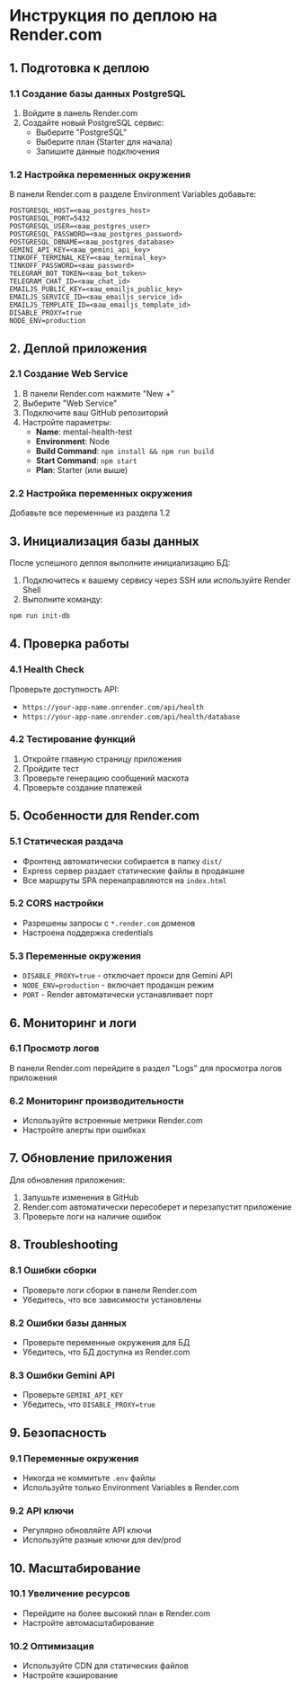 # Инструкция по деплою на Render.com

## 1. Подготовка к деплою

### 1.1 Создание базы данных PostgreSQL
1. Войдите в панель Render.com
2. Создайте новый PostgreSQL сервис:
   - Выберите "PostgreSQL"
   - Выберите план (Starter для начала)
   - Запишите данные подключения

### 1.2 Настройка переменных окружения
В панели Render.com в разделе Environment Variables добавьте:

```
POSTGRESQL_HOST=<ваш_postgres_host>
POSTGRESQL_PORT=5432
POSTGRESQL_USER=<ваш_postgres_user>
POSTGRESQL_PASSWORD=<ваш_postgres_password>
POSTGRESQL_DBNAME=<ваш_postgres_database>
GEMINI_API_KEY=<ваш_gemini_api_key>
TINKOFF_TERMINAL_KEY=<ваш_terminal_key>
TINKOFF_PASSWORD=<ваш_password>
TELEGRAM_BOT_TOKEN=<ваш_bot_token>
TELEGRAM_CHAT_ID=<ваш_chat_id>
EMAILJS_PUBLIC_KEY=<ваш_emailjs_public_key>
EMAILJS_SERVICE_ID=<ваш_emailjs_service_id>
EMAILJS_TEMPLATE_ID=<ваш_emailjs_template_id>
DISABLE_PROXY=true
NODE_ENV=production
```

## 2. Деплой приложения

### 2.1 Создание Web Service
1. В панели Render.com нажмите "New +"
2. Выберите "Web Service"
3. Подключите ваш GitHub репозиторий
4. Настройте параметры:
   - **Name**: mental-health-test
   - **Environment**: Node
   - **Build Command**: `npm install && npm run build`
   - **Start Command**: `npm start`
   - **Plan**: Starter (или выше)

### 2.2 Настройка переменных окружения
Добавьте все переменные из раздела 1.2

## 3. Инициализация базы данных

После успешного деплоя выполните инициализацию БД:

1. Подключитесь к вашему сервису через SSH или используйте Render Shell
2. Выполните команду:
```bash
npm run init-db
```

## 4. Проверка работы

### 4.1 Health Check
Проверьте доступность API:
- `https://your-app-name.onrender.com/api/health`
- `https://your-app-name.onrender.com/api/health/database`

### 4.2 Тестирование функций
1. Откройте главную страницу приложения
2. Пройдите тест
3. Проверьте генерацию сообщений маскота
4. Проверьте создание платежей

## 5. Особенности для Render.com

### 5.1 Статическая раздача
- Фронтенд автоматически собирается в папку `dist/`
- Express сервер раздает статические файлы в продакшне
- Все маршруты SPA перенаправляются на `index.html`

### 5.2 CORS настройки
- Разрешены запросы с `*.render.com` доменов
- Настроена поддержка credentials

### 5.3 Переменные окружения
- `DISABLE_PROXY=true` - отключает прокси для Gemini API
- `NODE_ENV=production` - включает продакшн режим
- `PORT` - Render автоматически устанавливает порт

## 6. Мониторинг и логи

### 6.1 Просмотр логов
В панели Render.com перейдите в раздел "Logs" для просмотра логов приложения

### 6.2 Мониторинг производительности
- Используйте встроенные метрики Render.com
- Настройте алерты при ошибках

## 7. Обновление приложения

Для обновления приложения:
1. Запушьте изменения в GitHub
2. Render.com автоматически пересоберет и перезапустит приложение
3. Проверьте логи на наличие ошибок

## 8. Troubleshooting

### 8.1 Ошибки сборки
- Проверьте логи сборки в панели Render.com
- Убедитесь, что все зависимости установлены

### 8.2 Ошибки базы данных
- Проверьте переменные окружения для БД
- Убедитесь, что БД доступна из Render.com

### 8.3 Ошибки Gemini API
- Проверьте `GEMINI_API_KEY`
- Убедитесь, что `DISABLE_PROXY=true`

## 9. Безопасность

### 9.1 Переменные окружения
- Никогда не коммитьте `.env` файлы
- Используйте только Environment Variables в Render.com

### 9.2 API ключи
- Регулярно обновляйте API ключи
- Используйте разные ключи для dev/prod

## 10. Масштабирование

### 10.1 Увеличение ресурсов
- Перейдите на более высокий план в Render.com
- Настройте автомасштабирование

### 10.2 Оптимизация
- Используйте CDN для статических файлов
- Настройте кэширование
